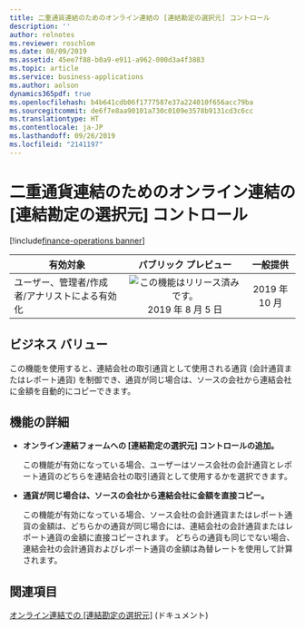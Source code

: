```yaml
---
title: 二重通貨連結のためのオンライン連結の [連結勘定の選択元] コントロール
description: ''
author: relnotes
ms.reviewer: roschlom
ms.date: 08/09/2019
ms.assetid: 45ee7f88-b0a9-e911-a962-000d3a4f3883
ms.topic: article
ms.service: business-applications
ms.author: aolson
dynamics365pdf: true
ms.openlocfilehash: b4b641cdb06f1777587e37a224010f656acc79ba
ms.sourcegitcommit: de6f7e8aa90101a730c0109e3578b9131cd3c6cc
ms.translationtype: HT
ms.contentlocale: ja-JP
ms.lasthandoff: 09/26/2019
ms.locfileid: "2141197"
---
```

# <a name="select-consolidation-amount-from-control-on-the-consolidate-online-for-dual-currency-consolidation"></a>二重通貨連結のためのオンライン連結の [連結勘定の選択元] コントロール
[!include[finance-operations banner](../includes/finance-operations.md)]

| 有効対象    |  パブリック プレビュー | 一般提供 | 
| ---------- | :----------: |:----------: |
|ユーザー、管理者/作成者/アナリストによる有効化|![この機能はリリース済みです。](/dynamics365-release-plan/media/green-checkmark.png "この機能はリリース済みです。") 2019 年 8 月 5 日| 2019 年 10 月|


## <a name="business-value"></a>ビジネス バリュー
<!-- bv start -->
この機能を使用すると、連結会社の取引通貨として使用される通貨 (会計通貨またはレポート通貨) を制御でき、通貨が同じ場合は、ソースの会社から連結会社に金額を自動的にコピーできます。
<!-- bv end -->



## <a name="feature-details"></a>機能の詳細
<!--feature detail start -->
- **オンライン連結フォームへの [連結勘定の選択元] コントロールの追加。**

  この機能が有効になっている場合、ユーザーはソース会社の会計通貨とレポート通貨のどちらを連結会社の取引通貨として使用するかを選択できます。

- **通貨が同じ場合は、ソースの会社から連結会社に金額を直接コピー。**

  この機能が有効になっている場合、ソース会社の会計通貨またはレポート通貨の金額は、どちらかの通貨が同じ場合には、連結会社の会計通貨またはレポート通貨の金額に直接コピーされます。 どちらの通貨も同じでない場合、連結会社の会計通貨およびレポート通貨の金額は為替レートを使用して計算されます。
<!--feature detail end -->












## <a name="see-also"></a>関連項目

[オンライン連結での [連結勘定の選択元]](https://docs.microsoft.com/dynamics365-release-plan/2019wave2/dynamics365-finance-operations/select-consolidation-amount-control-consolidate-online-dual-currency-consolidation) (ドキュメント)
